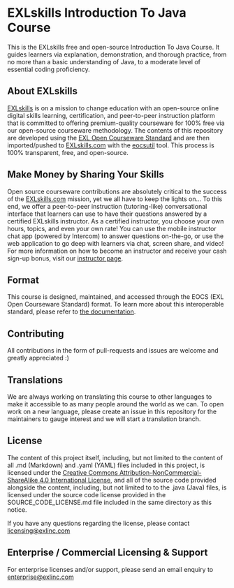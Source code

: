 # EXLskills Introduction To Java Course

This is the EXLskills free and open-source Introduction To Java Course. It guides learners via explanation, demonstration, and thorough practice, from no more than a basic understanding of Java, to a moderate level of essential coding proficiency.

## About EXLskills

[EXLskills](https://exlskills.com) is on a mission to change education with an open-source online digital skills learning, certification, and peer-to-peer instruction platform that is committed to offering premium-quality courseware for 100% free via our open-source courseware methodology. The contents of this repository are developed using the [EXL Open Courseware Standard](https://github.com/exlskills/exl-open-courseware-standard) and are then imported/pushed to [EXLskills.com](https://exlskills.com) with the [eocsutil](https://github.com/exlskills/eocsutil) tool. This process is 100% transparent, free, and open-source.

## Make Money by Sharing Your Skills

Open source courseware contributions are absolutely critical to the success of the [EXLskills.com](https://exlskills.com) mission, yet we all have to keep the lights on... To this end, we offer a peer-to-peer instruction (tutoring-like) conversational interface that learners can use to have their questions answered by a certified EXLskills instructor. As a certified instructor, you choose your own hours, topics, and even your own rate! You can use the mobile instructor chat app (powered by Intercom) to answer questions on-the-go, or use the web application to go deep with learners via chat, screen share, and video! For more information on how to become an instructor and receive your cash sign-up bonus, visit our [instructor page](https://exlskills.com/instructor/).

## Format

This course is designed, maintained, and accessed through the EOCS (EXL Open Courseware Standard) format. To learn more about this interoperable standard, please refer to [the documentation](https://github.com/exlskills/exl-open-courseware-standard).

## Contributing

All contributions in the form of pull-requests and issues are welcome and greatly appreciated :)

## Translations

We are always working on translating this course to other languages to make it accessible to as many people around the world as we can. To open work on a new language, please create an issue in this repository for the maintainers to gauge interest and we will start a translation branch.

## License

The content of this project itself, including, but not limited to the content of all .md (Markdown) and .yaml (YAML) files included in this project, is licensed under the [Creative Commons Attribution-NonCommercial-ShareAlike 4.0 International License](https://creativecommons.org/licenses/by-nc-sa/4.0/), and all of the source code provided alongside the content, including, but not limited to to the .java (Java) files, is licensed under the source code license provided in the SOURCE_CODE_LICENSE.md file included in the same directory as this notice.

If you have any questions regarding the license, please contact [licensing@exlinc.com](mailto:licensing@exlinc.com)

## Enterprise / Commercial Licensing & Support

For enterprise licenses and/or support, please send an email enquiry to [enterprise@exlinc.com](mailto:enterprise@exlinc.com)
